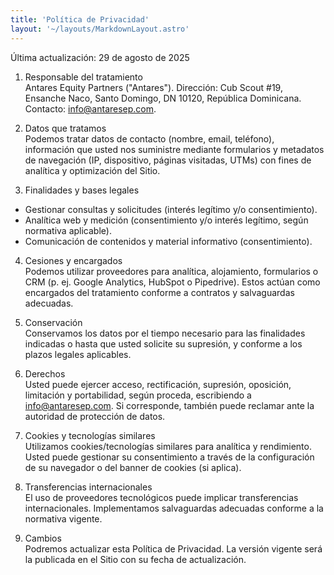 ```yaml
---
title: 'Política de Privacidad'
layout: '~/layouts/MarkdownLayout.astro'
---
```


Última actualización: 29 de agosto de 2025

1. Responsable del tratamiento  
Antares Equity Partners ("Antares"). Dirección: Cub Scout #19, Ensanche Naco, Santo Domingo, DN 10120, República Dominicana. Contacto: info@antaresep.com.

2. Datos que tratamos  
Podemos tratar datos de contacto (nombre, email, teléfono), información que usted nos suministre mediante formularios y metadatos de navegación (IP, dispositivo, páginas visitadas, UTMs) con fines de analítica y optimización del Sitio.

3. Finalidades y bases legales  
- Gestionar consultas y solicitudes (interés legítimo y/o consentimiento).  
- Analítica web y medición (consentimiento y/o interés legítimo, según normativa aplicable).  
- Comunicación de contenidos y material informativo (consentimiento).

4. Cesiones y encargados  
Podemos utilizar proveedores para analítica, alojamiento, formularios o CRM (p. ej. Google Analytics, HubSpot o Pipedrive). Estos actúan como encargados del tratamiento conforme a contratos y salvaguardas adecuadas.

5. Conservación  
Conservamos los datos por el tiempo necesario para las finalidades indicadas o hasta que usted solicite su supresión, y conforme a los plazos legales aplicables.

6. Derechos  
Usted puede ejercer acceso, rectificación, supresión, oposición, limitación y portabilidad, según proceda, escribiendo a info@antaresep.com. Si corresponde, también puede reclamar ante la autoridad de protección de datos.

7. Cookies y tecnologías similares  
Utilizamos cookies/tecnologías similares para analítica y rendimiento. Usted puede gestionar su consentimiento a través de la configuración de su navegador o del banner de cookies (si aplica).

8. Transferencias internacionales  
El uso de proveedores tecnológicos puede implicar transferencias internacionales. Implementamos salvaguardas adecuadas conforme a la normativa vigente.

9. Cambios  
Podremos actualizar esta Política de Privacidad. La versión vigente será la publicada en el Sitio con su fecha de actualización.
